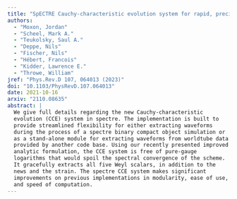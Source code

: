 ```yaml
---
title: "SpECTRE Cauchy-characteristic evolution system for rapid, precise waveform extraction"
authors:
  - "Moxon, Jordan"
  - "Scheel, Mark A."
  - "Teukolsky, Saul A."
  - "Deppe, Nils"
  - "Fischer, Nils"
  - "Hébert, Francois"
  - "Kidder, Lawrence E."
  - "Throwe, William"
jref: "Phys.Rev.D 107, 064013 (2023)"
doi: "10.1103/PhysRevD.107.064013"
date: 2021-10-16
arxiv: "2110.08635"
abstract: |
  We give full details regarding the new Cauchy-characteristic
  evolution (CCE) system in spectre. The implementation is built to
  provide streamlined flexibility for either extracting waveforms
  during the process of a spectre binary compact object simulation or
  as a stand-alone module for extracting waveforms from worldtube data
  provided by another code base. Using our recently presented improved
  analytic formulation, the CCE system is free of pure-gauge
  logarithms that would spoil the spectral convergence of the scheme.
  It gracefully extracts all five Weyl scalars, in addition to the
  news and the strain. The spectre CCE system makes significant
  improvements on previous implementations in modularity, ease of use,
  and speed of computation.
---
```

